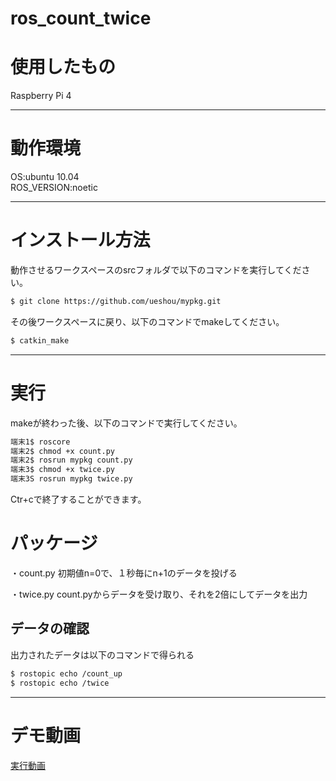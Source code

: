 # ros_count_twice

# 使用したもの

Raspberry Pi 4

---

# 動作環境

OS:ubuntu 10.04  
ROS_VERSION:noetic  

---

# インストール方法

動作させるワークスペースのsrcフォルダで以下のコマンドを実行してください。  

```sh
$ git clone https://github.com/ueshou/mypkg.git  
```

その後ワークスペースに戻り、以下のコマンドでmakeしてください。

```sh
$ catkin_make  
```

---

# 実行

makeが終わった後、以下のコマンドで実行してください。

```sh
端末1$ roscore
端末2$ chmod +x count.py
端末2$ rosrun mypkg count.py
端末3$ chmod +x twice.py
端末3S rosrun mypkg twice.py  
```
Ctr+cで終了することができます。


# パッケージ

・count.py
初期値n=0で、１秒毎にn+1のデータを投げる

・twice.py
count.pyからデータを受け取り、それを2倍にしてデータを出力

## データの確認

出力されたデータは以下のコマンドで得られる

```sh
$ rostopic echo /count_up
$ rostopic echo /twice
```
---

# デモ動画

[実行動画](https://www.youtube.com/watch?v=8mPzvCJtwSg)  
